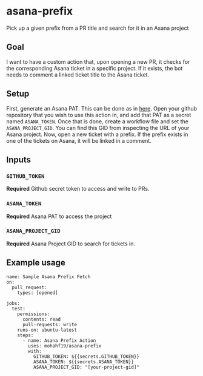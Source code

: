 # asana-prefix

Pick up a given prefix from a PR title and search for it in an Asana project

## Goal

I want to have a custom action that, upon opening a new PR, it checks for the corresponding Asana ticket in a specific project. If it exists, the bot needs to comment a linked ticket title to the Asana ticket.

## Setup

First, generate an Asana PAT. This can be done as in [here](https://developers.asana.com/docs/personal-access-token). Open your github repository that you wish to use this action in, and add that PAT as a secret named `ASANA_TOKEN`. Once that is done, create a workflow file and set the `ASANA_PROJECT_GID`. You can find this GID from inspecting the URL of your Asana project. Now, open a new ticket with a prefix. If the prefix exists in one of the tickets on Asana, it will be linked in a comment.

## Inputs

### `GITHUB_TOKEN`

**Required** Github secret token to access and write to PRs.

### `ASANA_TOKEN`

**Required** Asana PAT to access the project

### `ASANA_PROJECT_GID`

**Required** Asana Project GID to search for tickets in.

## Example usage

```
name: Sample Asana Prefix Fetch
on:
  pull_request:
    types: [opened]

jobs:
  test:
    permissions:
      contents: read
      pull-requests: write
    runs-on: ubuntu-latest
    steps:
      - name: Asana Prefix Action
        uses: mohahf19/asana-prefix
        with:
          GITHUB_TOKEN: ${{secrets.GITHUB_TOKEN}}
          ASANA_TOKEN: ${{secrets.ASANA_TOKEN}}
          ASANA_PROJECT_GID: "[your-project-gid]"
```

